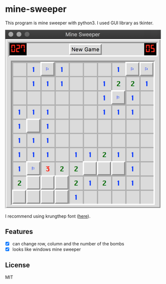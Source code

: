 # mine-sweeper

This program is mine sweeper with python3. I used GUI library as tkinter.

![sample image](./img/sample.png)

I recommend using krungthep font ([here](http://fonts3.com/fonts/k/Krungthep.html "donwload page")).

## Features
- [x] can change row, column and the number of the bombs
- [x] looks like windows mine sweeper

## License
MIT